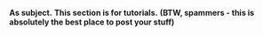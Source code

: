 **As subject.**
**This section is for tutorials.**
**(BTW, spammers - this is absolutely the best place to post your stuff)**
